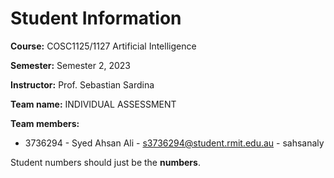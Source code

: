 # Student Information

**Course:** COSC1125/1127 Artificial Intelligence

**Semester:** Semester 2, 2023

**Instructor:** Prof. Sebastian Sardina

**Team name:** INDIVIDUAL ASSESSMENT

**Team members:**

* 3736294 - Syed Ahsan Ali - s3736294@student.rmit.edu.au - sahsanaly

Student numbers should just be the **numbers**.
